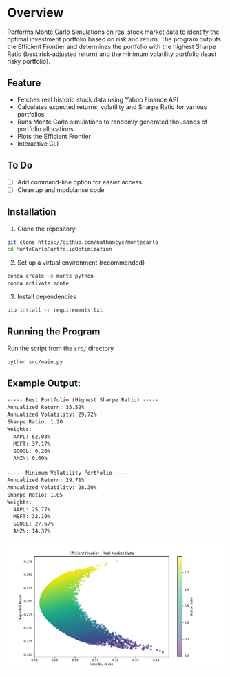 # Overview
Performs Monte Carlo Simulations on real stock market data to identify the optimal investment portfolio based on risk and return. The program outputs the Efficient Frontier and determines the portfolio with the highest Sharpe Ratio (best risk-adjusted return) and the minimum volatility portfolio (least risky portfolio).

## Feature
* Fetches real historic stock data using Yahoo Finance API
* Calculates expected returns, volatility and Sharpe Ratio for various portfolios
* Runs Monte Carlo simulations to randomly generated thousands of portfolio allocations
* Plots the Efficient Frontier
* Interactive CLI

## To Do
- [ ] Add command-line option for easier access
- [ ] Clean up and modularise code

## Installation
1. Clone the repository:
```bash
git clone https://github.com/nathancyc/montecarlo
cd MonteCarloPortfolioOptimization
```

2. Set up a virtual environment (recommended)
```bash
conda create -n monte python
conda activate monte
```

3. Install dependencies
```bash
pip install -r requirements.txt
```

## Running the Program
Run the script from the ```src/``` directory
```bash
python src/main.py
```

## Example Output:
```bash
----- Best Portfolio (Highest Sharpe Ratio) -----
Annualized Return: 35.52%
Annualized Volatility: 29.72%
Sharpe Ratio: 1.20
Weights:
  AAPL: 62.03%
  MSFT: 37.17%
  GOOGL: 0.20%
  AMZN: 0.60%

----- Minimum Volatility Portfolio -----
Annualized Return: 29.71%
Annualized Volatility: 28.30%
Sharpe Ratio: 1.05
Weights:
  AAPL: 25.77%
  MSFT: 32.19%
  GOOGL: 27.67%
  AMZN: 14.37%

```
![Example Efficient Frontier](example.png)
